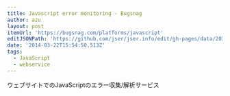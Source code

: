 ```yaml
---
title: Javascript error monitoring - Bugsnag
author: azu
layout: post
itemUrl: 'https://bugsnag.com/platforms/javascript'
editJSONPath: 'https://github.com/jser/jser.info/edit/gh-pages/data/2014/03/index.json'
date: '2014-03-22T15:54:50.513Z'
tags:
  - JavaScript
  - webservice
---
```

ウェブサイトでのJavaScriptのエラー収集/解析サービス
